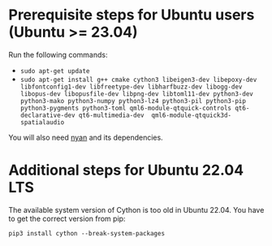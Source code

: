 # Prerequisite steps for Ubuntu users (Ubuntu >= 23.04)

Run the following commands:

 - `sudo apt-get update`
 - `sudo apt-get install g++ cmake cython3 libeigen3-dev libepoxy-dev libfontconfig1-dev libfreetype-dev libharfbuzz-dev libogg-dev libopus-dev libopusfile-dev libpng-dev libtoml11-dev python3-dev python3-mako python3-numpy python3-lz4 python3-pil python3-pip python3-pygments python3-toml qml6-module-qtquick-controls qt6-declarative-dev qt6-multimedia-dev  qml6-module-qtquick3d-spatialaudio`

You will also need [nyan](https://github.com/SFTtech/nyan/blob/master/doc/building.md) and its dependencies.

# Additional steps for Ubuntu 22.04 LTS

The available system version of Cython is too old in Ubuntu 22.04. You have to get the correct version
from pip:

```
pip3 install cython --break-system-packages
```
